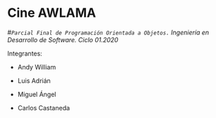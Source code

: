 # Cine AWLAMA
#*`Parcial Final de Programación Orientada a Objetos.`*
*Ingeniería en Desarrollo de Software.*
*Ciclo 01.2020*


Integrantes:

+ Andy William

+ Luis Adrián

+ Miguel Ángel

+ Carlos Castaneda
